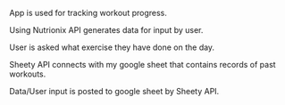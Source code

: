 App is used for tracking workout progress.

Using Nutrionix API generates data for input by user.

User is asked what exercise they have done on the day.

Sheety API connects with my google sheet that contains records of past workouts.

Data/User input is posted to google sheet by Sheety API.
